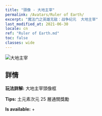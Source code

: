 ```yaml
---
title: "頭像 - 大地主宰"
permalink: /Avatars/Ruler of Earth/
excerpt: "魔法门之英雄无敌：战争纪元  大地主宰"
last_modified_at: 2021-06-30
locale: cn
ref: "Ruler of Earth.md"
toc: false
classes: wide
---
```

 ![大地主宰](/images/a/avatarFrame_40.png)

## 詳情

 **玩法詳解:** 大地主宰頭像框 

 **Tips:** 土元素次元 25 層通關獎勵 

 **Is available:**  + 

